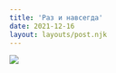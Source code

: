 ```yaml
---
title: 'Раз и навсегда'
date: 2021-12-16
layout: layouts/post.njk
---
```


![](https://i.ibb.co/LvnCvjC/file-76.jpg)


